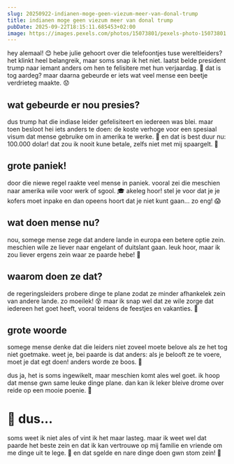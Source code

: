 ```yaml
---
slug: 20250922-indianen-moge-geen-viezum-meer-van-donal-trump
title: indianen moge geen viezum meer van donal trump
pubDate: 2025-09-22T18:15:11.685453+02:00
image: https://images.pexels.com/photos/15073801/pexels-photo-15073801.jpeg?auto=compress&cs=tinysrgb&dpr=2&h=650&w=940
---
```

hey alemaal! 😊 hebe julie gehoort over die telefoontjes tuse wereltleiders? het klinkt heel belangreik, maar soms snap ik het niet. laatst belde president trump naar iemant anders om hen te felisitere met hun verjaardag. 🎂 dat is tog aardeg? maar daarna gebeurde er iets wat veel mense een beetje verdrieteg maakte. 😟

## wat gebeurde er nou presies?

dus trump hat die indiase leider gefelisiteert en iedereen was blei. maar toen besloot hei iets anders te doen: de koste verhoge voor een spesiaal visum dat mense gebruike om in amerika te werke. 💼 en dat is best duur nu: 100.000 dolar! dat zou ik nooit kune betale, zelfs niet met mij spaargelt. 💸

## grote paniek!

door die niewe regel raakte veel mense in paniek. vooral zei die meschien naar amerika wile voor werk of sgool. 🎓 akeleg hoor! stel je voor dat je je kofers moet inpake en dan opeens hoort dat je niet kunt gaan... zo eng! 😱

## wat doen mense nu?

nou, somege mense zege dat andere lande in europa een betere optie zein. meschien wile ze liever naar engelant of duitslant gaan. leuk hoor, maar ik zou liever ergens zein waar ze paarde hebe! 🐴

## waarom doen ze dat?

de regeringsleiders probere dinge te plane zodat ze minder afhankelek zein van andere lande. zo moeilek! 😵 maar ik snap wel dat ze wile zorge dat iedereen het goet heeft, vooral teidens de feestjes en vakanties. 🎊

## grote woorde

somege mense denke dat die leiders niet zoveel moete belove als ze het tog niet goetmake. weet je, bei paarde is dat anders: als je belooft ze te voere, moet je dat egt doen! anders worde ze boos. 🐎

dus ja, het is soms ingewikelt, maar meschien komt ales wel goet. ik hoop dat mense gwn same leuke dinge plane. dan kan ik leker bleive drome over reide op een mooie poenie. 🌈

# 🤔 dus...

soms weet ik niet ales of vint ik het maar lasteg. maar ik weet wel dat paarde het beste zein en dat ik kan vertrouwe op mij familie en vriende om me dinge uit te lege. 💖 en dat sgelde en nare dinge doen gwn stom zein! 🚫
